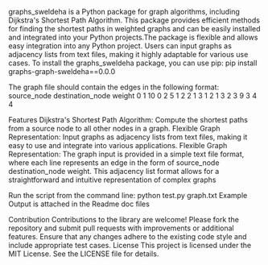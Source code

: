 graphs_sweldeha is a Python package for graph algorithms, including Dijkstra's Shortest Path Algorithm. This package provides efficient methods for finding the shortest paths in weighted graphs and can be easily installed and integrated into your Python projects.The package is flexible and allows easy integration into any Python project. Users can input graphs as adjacency lists from text files, making it highly adaptable for various use cases.
To install the graphs_sweldeha package, you can use pip:
pip install graphs-graph-sweldeha==0.0.0

The graph file should contain the edges in the following format:
source_node destination_node weight
0 1 10
0 2 5
1 2 2
1 3 1
2 1 3
2 3 9
3 4 4

Features
Dijkstra's Shortest Path Algorithm: Compute the shortest paths from a source node to all other nodes in a graph.
Flexible Graph Representation: Input graphs as adjacency lists from text files, making it easy to use and integrate into various applications.
Flexible Graph Representation:
The graph input is provided in a simple text file format, where each line represents an edge in the form of source_node destination_node weight. This adjacency list format allows for a straightforward and intuitive representation of complex graphs

Run the script from the command line:
python test.py graph.txt
Example Output is attached in the Readme doc files

Contribution
Contributions to the library are welcome! Please fork the repository and submit pull requests with improvements or additional features. Ensure that any changes 
adhere to the existing code style and include appropriate test cases.
License
This project is licensed under the MIT License. See the LICENSE file for details.
